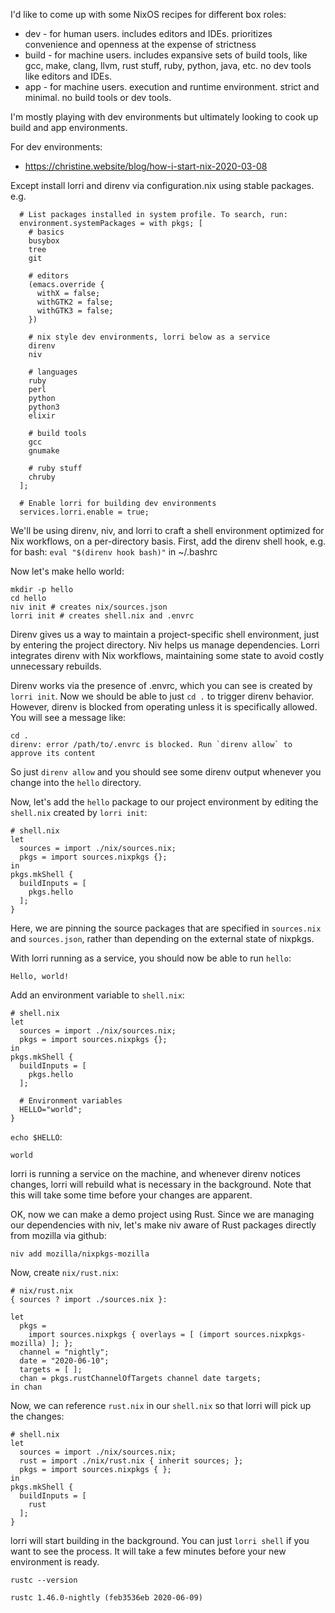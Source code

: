 I'd like to come up with some NixOS recipes for different box roles:

* dev - for human users. includes editors and IDEs.  prioritizes
        convenience and openness at the expense of  strictness
* build - for machine users. includes expansive sets of build tools, like
          gcc, make, clang, llvm, rust stuff, ruby, python, java, etc.
	  no dev tools like editors and IDEs.
* app   - for machine users. execution and runtime environment.
          strict and minimal.  no build tools or dev tools.


I'm mostly playing with dev environments but ultimately looking to cook up
build and app environments.

For dev environments:

* https://christine.website/blog/how-i-start-nix-2020-03-08

Except install lorri and direnv via configuration.nix using stable packages.  e.g.

```
  # List packages installed in system profile. To search, run:
  environment.systemPackages = with pkgs; [
    # basics
    busybox
    tree
    git

    # editors
    (emacs.override {
      withX = false;
      withGTK2 = false;
      withGTK3 = false;
    })

    # nix style dev environments, lorri below as a service
    direnv
    niv

    # languages
    ruby
    perl
    python
    python3
    elixir

    # build tools
    gcc
    gnumake

    # ruby stuff
    chruby
  ];

  # Enable lorri for building dev environments
  services.lorri.enable = true;
```

We'll be using direnv, niv, and lorri to craft a shell environment optimized
for Nix workflows, on a per-directory basis.  First, add the direnv shell
hook, e.g. for bash: `eval "$(direnv hook bash)"` in ~/.bashrc

Now let's make hello world:

```
mkdir -p hello
cd hello
niv init # creates nix/sources.json
lorri init # creates shell.nix and .envrc
```

Direnv gives us a way to maintain a project-specific shell environment,
just by entering the project directory.  Niv helps us manage dependencies.
Lorri integrates direnv with Nix workflows, maintaining some state to avoid
costly unnecessary rebuilds.

Direnv works via the presence of .envrc, which you can see is created by
`lorri init`.  Now we should be able to just `cd .` to trigger direnv
behavior.  However, direnv is blocked from operating unless it is specifically
allowed.  You will see a message like:

```
cd .
direnv: error /path/to/.envrc is blocked. Run `direnv allow` to approve its content
```

So just `direnv allow` and you should see some direnv output whenever you
change into the `hello` directory.

Now, let's add the `hello` package to our project environment by editing
the `shell.nix` created by `lorri init`:

```
# shell.nix
let
  sources = import ./nix/sources.nix;
  pkgs = import sources.nixpkgs {};
in
pkgs.mkShell {
  buildInputs = [
    pkgs.hello
  ];
}
```

Here, we are pinning the source packages that are specified in `sources.nix`
and `sources.json`, rather than depending on the external state of nixpkgs.

With lorri running as a service, you should now be able to run `hello`:

```
Hello, world!
```

Add an environment variable to `shell.nix`:

```
# shell.nix
let
  sources = import ./nix/sources.nix;
  pkgs = import sources.nixpkgs {};
in
pkgs.mkShell {
  buildInputs = [
    pkgs.hello
  ];
  
  # Environment variables
  HELLO="world";
}
```

`echo $HELLO`:

```
world
```

lorri is running a service on the machine, and whenever direnv notices
changes, lorri will rebuild what is necessary in the background.  Note
that this will take some time before your changes are apparent.

OK, now we can make a demo project using Rust.  Since we are managing
our dependencies with niv, let's make niv aware of Rust packages
directly from mozilla via github:

`niv add mozilla/nixpkgs-mozilla`

Now, create `nix/rust.nix`:

```
# nix/rust.nix
{ sources ? import ./sources.nix }:

let
  pkgs =
    import sources.nixpkgs { overlays = [ (import sources.nixpkgs-mozilla) ]; };
  channel = "nightly";
  date = "2020-06-10";
  targets = [ ];
  chan = pkgs.rustChannelOfTargets channel date targets;
in chan
```

Now, we can reference `rust.nix` in our `shell.nix` so that lorri will
pick up the changes:

```
# shell.nix
let
  sources = import ./nix/sources.nix;
  rust = import ./nix/rust.nix { inherit sources; };
  pkgs = import sources.nixpkgs { };
in
pkgs.mkShell {
  buildInputs = [
    rust
  ];
}
```

lorri will start building in the background.  You can just `lorri shell`
if you want to see the process.  It will take a few minutes before
your new environment is ready.

`rustc --version`

```
rustc 1.46.0-nightly (feb3536eb 2020-06-09)
```

